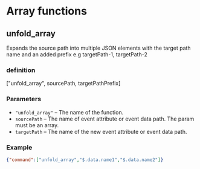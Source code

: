 # Array functions

## unfold_array

Expands the source path into multiple JSON elements with the target path name and an added prefix e.g targetPath-1, targetPath-2

### definition

["unfold_array", sourcePath, targetPathPrefix]

### Parameters

- `"unfold_array"` – The name of the function.
- `sourcePath` – The name of event attribute or event data path. The param must be an array.
- `targetPath` – The name of the new event attribute or event data path.

### Example

```json
{"command":["unfold_array","$.data.name1","$.data.name2"]}
```
